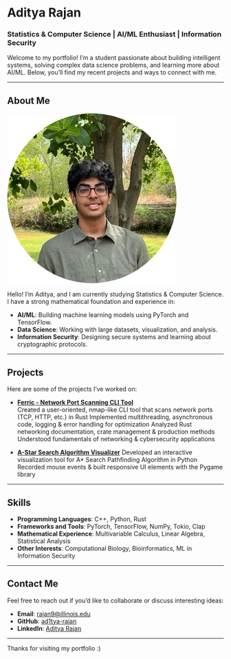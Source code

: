 # Aditya Rajan

### Statistics & Computer Science | AI/ML Enthusiast | Information Security

Welcome to my portfolio! I’m a student passionate about building intelligent systems, solving complex data science problems, and learning more about AI/ML. Below, you’ll find my recent projects and ways to connect with me.

---

## About Me

![Aditya Rajan's Headshot](/images/headshot.jpg)

Hello! I’m Aditya, and I am currently studying Statistics & Computer Science. I have a strong mathematical foundation and experience in:

- **AI/ML**: Building machine learning models using PyTorch and TensorFlow.
- **Data Science**: Working with large datasets, visualization, and analysis.
- **Information Security**: Designing secure systems and learning about cryptographic protocols.

---

## Projects

Here are some of the projects I’ve worked on:

- [**Ferric - Network Port Scanning CLI Tool**](https://github.com/ad1tya-rajan/Rust-Ferric-Port-Scanner)  
  Created a user-oriented, nmap-like CLI tool that scans network ports (TCP, HTTP, etc.) in Rust
  Implemented multithreading, asynchronous code, logging & error handling for optimization
  Analyzed Rust networking documentation, crate management & production methods
  Understood fundamentals of networking & cybersecurity applications

- [**A-Star Search Algorithm Visualizer**](https://github.com/ad1tya-rajan/Rust-Ferric-Port-Scanner)
  Developed an interactive visualization tool for A* Search Pathfinding Algorithm in Python
  Recorded mouse events & built responsive UI elements with the Pygame library

---

## Skills

- **Programming Languages**: C++, Python, Rust
- **Frameworks and Tools**: PyTorch, TensorFlow, NumPy, Tokio, Clap
- **Mathematical Experience**: Multivariable Calculus, Linear Algebra, Statistical Analysis
- **Other Interests**: Computational Biology, Bioinformatics, ML in Information Security

---

## Contact Me

Feel free to reach out if you’d like to collaborate or discuss interesting ideas:

- **Email**: [rajan9@illinois.edu](mailto:rajan9@illinois.edu)
- **GitHub**: [ad1tya-rajan](https://github.com/ad1tya-rajan)
- **LinkedIn**: [Aditya Rajan](https://www.linkedin.com/in/aditya-rajan-b0a668336/)

---

Thanks for visiting my portfolio :)
